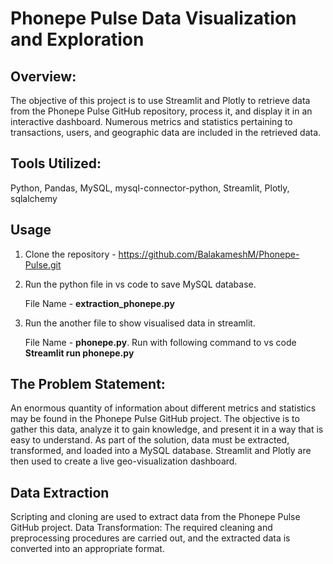 <h1>Phonepe Pulse Data Visualization and Exploration</h1>
<h2>Overview:</h2>
The objective of this project is to use Streamlit and Plotly to retrieve data from the Phonepe Pulse GitHub repository, process it, and display it in an interactive dashboard. Numerous metrics and statistics pertaining to transactions, users, and geographic data are included in the retrieved data.

<h2>Tools Utilized:</h2>
Python, Pandas, MySQL, mysql-connector-python, Streamlit, Plotly, sqlalchemy

<h2>Usage</h2>

1) Clone the repository - https://github.com/BalakameshM/Phonepe-Pulse.git

2) Run the python file in vs code to save MySQL database.
   
    File Name - __extraction_phonepe.py__
   
3) Run the another file to show visualised data in streamlit.

    File Name - __phonepe.py__.
    Run with following command to vs code
      __Streamlit run phonepe.py__

<h2>The Problem Statement:</h2>
An enormous quantity of information about different metrics and statistics may be found in the Phonepe Pulse GitHub project. The objective is to gather this data, analyze it to gain knowledge, and present it in a way that is easy to understand. As part of the solution, data must be extracted, transformed, and loaded into a MySQL database. Streamlit and Plotly are then used to create a live geo-visualization dashboard.

<h2>Data Extraction</h2>
Scripting and cloning are used to extract data from the Phonepe Pulse GitHub project.
Data Transformation: The required cleaning and preprocessing procedures are carried out, and the extracted data is converted into an appropriate format.


